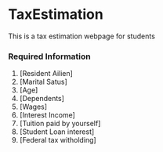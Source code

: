 # TaxEstimation
This is a tax estimation webpage for students


### Required Information
 1. [Resident Ailien]
 2. [Marital Satus]
 3. [Age]
 4. [Dependents]
 5. [Wages]
 6. [Interest Income]
 7. [Tuition paid by yourself]
 8. [Student Loan interest]
 9. [Federal tax witholding]
